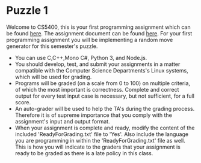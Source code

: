 # Puzzle 1

  Welcome to CS5400, this is your first programming assignment which can be found [here](https://docs.google.com/document/d/1lvH5KQ-KH5yby7uUOvyvSu_uF05gaw40jZUoozXY13c/edit?usp=sharing). 
The assignment document can be found [here](https://docs.google.com/document/d/1ha34H4bRwaI27TOVyBRjrzOa3pNr3HiR6wZh2tqnbhg/edit?usp=sharing). 
For your first programming assignment you will be implementing a random move generator for this semester's puzzle.
- You can use C,C++,Mono C#, Python 3, and Node.js. 
- You should develop, test, and submit your assignments in a matter compatible with the Computer Science Departments's Linux systems, which will be used for grading.
- Programs will be graded (on a scale from 0 to 100) on multiple criteria, of which the most important is correctness. Complete and correct output for every test input case is necessary, but not sufficient, for a full score.
- An auto-grader will be used to help the TA's during the grading process. Therefore it is of supreme importance that you comply with the assignment's input and output format.
- When your assignment is complete and ready, modify the content of the included 'ReadyForGrading.txt' file to 'Yes'. Also include the language you are programming in within the 'ReadyForGrading.txt' file as well. 
This is how you will indicate to the graders that your assignment is ready to be graded as there is a late policy in this class.
